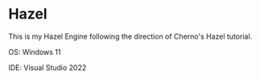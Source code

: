 # Hazel

This is my Hazel Engine following the direction of Cherno's Hazel tutorial.

OS: Windows 11

IDE: Visual Studio 2022
